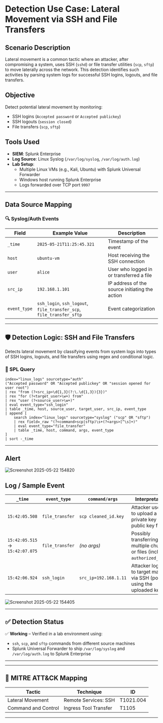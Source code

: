 # Detection Use Case: Lateral Movement via SSH and File Transfers

##  Scenario Description
Lateral movement is a common tactic where an attacker, after compromising a system, uses SSH (`sshd`) or file transfer utilities (`scp`, `sftp`) to move laterally across the network. This detection identifies such activities by parsing system logs for successful SSH logins, logouts, and file transfers.

##  Objective
Detect potential lateral movement by monitoring:
- SSH logins (`Accepted password` or `Accepted publickey`)
- SSH logouts (`session closed`)
- File transfers (`scp`, `sftp`)

##  Tools Used
- **SIEM**: Splunk Enterprise
- **Log Source**: Linux Syslog (`/var/log/syslog`, `/var/log/auth.log`)
- **Lab Setup**:
  - Multiple Linux VMs (e.g., Kali, Ubuntu) with Splunk Universal Forwarder
  - Windows host running Splunk Enterprise
  - Logs forwarded over TCP port `9997`

---

##  Data Source Mapping

### 🔍 Syslog/Auth Events

| Field       | Example Value                    | Description                                    |
|------------|-----------------------------------|------------------------------------------------|
| `_time`     | `2025-05-21T11:25:45.321`         | Timestamp of the event                         |
| `host`      | `ubuntu-vm`                      | Host receiving the SSH connection              |
| `user`      | `alice`                          | User who logged in or transferred a file       |
| `src_ip`    | `192.168.1.101`                  | IP address of the source initiating the action |
| `event_type`| `ssh_login`, `ssh_logout`, `file_transfer_scp`, `file_transfer_sftp` | Event categorization |

---

## 🛡️ Detection Logic: SSH and File Transfers

Detects lateral movement by classifying events from system logs into types of SSH logins, logouts, and file transfers using regex and conditional logic.

### 🔎 SPL Query

```spl
index="linux_logs" sourcetype="auth"
("Accepted password" OR "Accepted publickey" OR "session opened for user root")
| rex "from (?<src_ip>\d{1,3}(?:\.\d{1,3}){3})"
| rex "for (?<target_user>\w+) from"
| rex "user (?<source_user>\w+)"
| eval event_type="ssh_login"
| table _time, host, source_user, target_user, src_ip, event_type
| append [
    search index="linux_logs" sourcetype="syslog" ("scp" OR "sftp")
    | rex field=_raw "(?<command>scp|sftp)\s+(?<args>[^\s]+)"
    | eval event_type="file_transfer"
    | table _time, host, command, args, event_type
]
| sort -_time
```

---


##  Alert 

![Screenshot 2025-05-22 154820](https://github.com/user-attachments/assets/d69ddda0-8711-4e58-8f28-b3b6ae66333c)


## Log / Sample Event

| `_time`                         | `event_type`    | `command/args`        | Interpretation                                                                |
| ------------------------------- | --------------- | --------------------- | ----------------------------------------------------------------------------- |
| `15:42:05.508`                  | `file_transfer` | `scp cleaned_id.key`  | Attacker uses `scp` to upload a private key or a public key file.             |
| `15:42:05.515` → `15:42:07.075` | `file_transfer` | *(no args)*           | Possibly transferring multiple chunks or files (including `authorized_keys`). |
| `15:42:06.924`                  | `ssh_login`     | `src_ip=192.168.1.11` | Attacker logs in to target machine via SSH (possibly using the uploaded key). |

![Screenshot 2025-05-22 154405](https://github.com/user-attachments/assets/1a2291c4-bd71-434f-8098-3422d86e69e9)

---

## ✅ Detection Status

✅ **Working** – Verified in a lab environment using:
- `ssh`, `scp`, and `sftp` commands from different source machines
- Splunk Universal Forwarder to ship `/var/log/syslog` and `/var/log/auth.log` to Splunk Enterprise

---
---

## 🔗 MITRE ATT&CK Mapping

| Tactic             | Technique                          | ID        |
|--------------------|-------------------------------------|-----------|
| Lateral Movement   | Remote Services: SSH                | T1021.004 |
| Command and Control| Ingress Tool Transfer               | T1105     |

---


